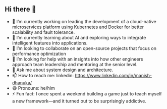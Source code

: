 ## Hi there 👋

<!--
**manishdhanuka/manishdhanuka** is a ✨ _special_ ✨ repository because its `README.md` (this file) appears on your GitHub profile.
-->

- 🔭 I’m currently working on leading the development of a cloud-native microservices platform using Kubernetes and Docker for better scalability and fault tolerance.
- 🌱 I’m currently learning about AI and exploring ways to integrate intelligent features into applications.
- 👯 I’m looking to collaborate on an open-source projects that focus on performance optimization
- 🤔 I’m looking for help with an insights into how other engineers approach team leadership and mentoring at the senior level.
- 💬 Ask me about system design and architecture.
- 📫 How to reach me: linkedin: https://www.linkedin.com/in/manish-dhanuka/
- 😄 Pronouns: he/him
- ⚡ Fun fact: I once spent a weekend building a game just to teach myself a new framework—and it turned out to be surprisingly addictive.
